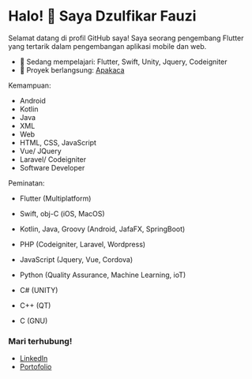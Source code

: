 # Halo! 👋 Saya Dzulfikar Fauzi

Selamat datang di profil GitHub saya! Saya seorang pengembang Flutter yang tertarik dalam pengembangan aplikasi mobile dan web.

- 🌱 Sedang mempelajari: Flutter, Swift, Unity, Jquery, Codeigniter
- 🚀 Proyek berlangsung: [Apakaca](https://github.com/dzulfikar68/apakaca)

Kemampuan:
- Android
- Kotlin
- Java
- XML
- Web
- HTML, CSS, JavaScript
- Vue/ JQuery
- Laravel/ Codeigniter
- Software Developer

Peminatan:
- Flutter (Multiplatform)
- Swift, obj-C (iOS, MacOS)
- Kotlin, Java, Groovy (Android, JafaFX, SpringBoot)

- PHP (Codeigniter, Laravel, Wordpress)
- JavaScript (Jquery, Vue, Cordova)
- Python (Quality Assurance, Machine Learning, ioT)

- C# (UNITY)
- C++ (QT)
- C (GNU)

### Mari terhubung!
- [LinkedIn](https://linkedin.com/in/dzulfikar68)
- [Portofolio](https://dzulfikar68.github.io)
